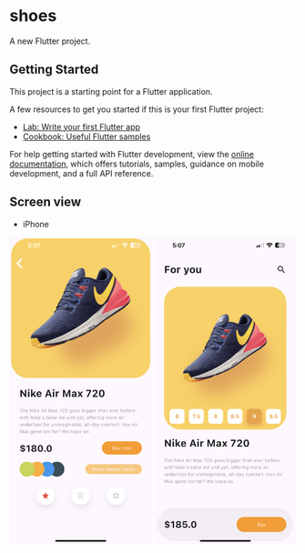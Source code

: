# shoes

A new Flutter project.

## Getting Started

This project is a starting point for a Flutter application.

A few resources to get you started if this is your first Flutter project:

- [Lab: Write your first Flutter app](https://docs.flutter.dev/get-started/codelab)
- [Cookbook: Useful Flutter samples](https://docs.flutter.dev/cookbook)

For help getting started with Flutter development, view the
[online documentation](https://docs.flutter.dev/), which offers tutorials,
samples, guidance on mobile development, and a full API reference.


## Screen view
- iPhone
<p align="center"> 
  <img src="images/image_final01.png" width="250" hight="350">
  <img src="images/image_final02.png" width="250" hight="350"> 
</p> 